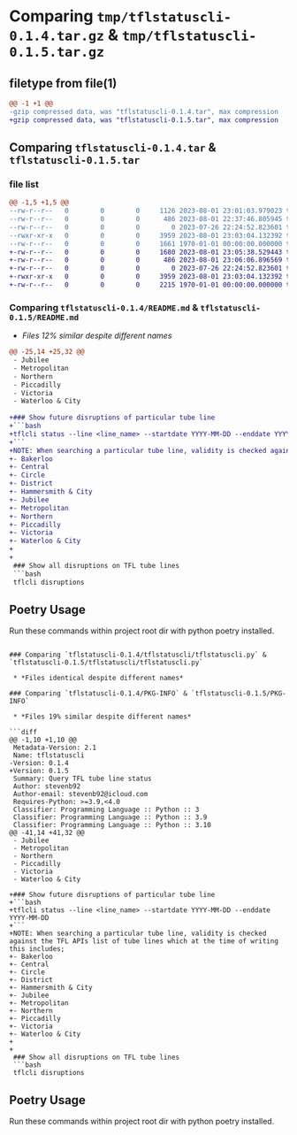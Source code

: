 # Comparing `tmp/tflstatuscli-0.1.4.tar.gz` & `tmp/tflstatuscli-0.1.5.tar.gz`

## filetype from file(1)

```diff
@@ -1 +1 @@
-gzip compressed data, was "tflstatuscli-0.1.4.tar", max compression
+gzip compressed data, was "tflstatuscli-0.1.5.tar", max compression
```

## Comparing `tflstatuscli-0.1.4.tar` & `tflstatuscli-0.1.5.tar`

### file list

```diff
@@ -1,5 +1,5 @@
--rw-r--r--   0        0        0     1126 2023-08-01 23:01:03.979023 tflstatuscli-0.1.4/README.md
--rw-r--r--   0        0        0      486 2023-08-01 22:37:46.805945 tflstatuscli-0.1.4/pyproject.toml
--rw-r--r--   0        0        0        0 2023-07-26 22:24:52.823601 tflstatuscli-0.1.4/tflstatuscli/__init__.py
--rwxr-xr-x   0        0        0     3959 2023-08-01 23:03:04.132392 tflstatuscli-0.1.4/tflstatuscli/tflstatuscli.py
--rw-r--r--   0        0        0     1661 1970-01-01 00:00:00.000000 tflstatuscli-0.1.4/PKG-INFO
+-rw-r--r--   0        0        0     1680 2023-08-01 23:05:38.529443 tflstatuscli-0.1.5/README.md
+-rw-r--r--   0        0        0      486 2023-08-01 23:06:06.896569 tflstatuscli-0.1.5/pyproject.toml
+-rw-r--r--   0        0        0        0 2023-07-26 22:24:52.823601 tflstatuscli-0.1.5/tflstatuscli/__init__.py
+-rwxr-xr-x   0        0        0     3959 2023-08-01 23:03:04.132392 tflstatuscli-0.1.5/tflstatuscli/tflstatuscli.py
+-rw-r--r--   0        0        0     2215 1970-01-01 00:00:00.000000 tflstatuscli-0.1.5/PKG-INFO
```

### Comparing `tflstatuscli-0.1.4/README.md` & `tflstatuscli-0.1.5/README.md`

 * *Files 12% similar despite different names*

```diff
@@ -25,14 +25,32 @@
 - Jubilee            
 - Metropolitan                                         
 - Northern           
 - Piccadilly         
 - Victoria           
 - Waterloo & City
 
+### Show future disruptions of particular tube line
+```bash
+tflcli status --line <line_name> --startdate YYYY-MM-DD --enddate YYYY-MM-DD
+```
+NOTE: When searching a particular tube line, validity is checked against the TFL APIs list of tube lines which at the time of writing this includes;
+- Bakerloo 
+- Central            
+- Circle             
+- District           
+- Hammersmith & City 
+- Jubilee            
+- Metropolitan                                         
+- Northern           
+- Piccadilly         
+- Victoria           
+- Waterloo & City
+
+
 ### Show all disruptions on TFL tube lines
 ```bash
 tflcli disruptions
 ```
 
 ## Poetry Usage
 Run these commands within project root dir with python poetry installed.
```

### Comparing `tflstatuscli-0.1.4/tflstatuscli/tflstatuscli.py` & `tflstatuscli-0.1.5/tflstatuscli/tflstatuscli.py`

 * *Files identical despite different names*

### Comparing `tflstatuscli-0.1.4/PKG-INFO` & `tflstatuscli-0.1.5/PKG-INFO`

 * *Files 19% similar despite different names*

```diff
@@ -1,10 +1,10 @@
 Metadata-Version: 2.1
 Name: tflstatuscli
-Version: 0.1.4
+Version: 0.1.5
 Summary: Query TFL tube line status
 Author: stevenb92
 Author-email: stevenb92@icloud.com
 Requires-Python: >=3.9,<4.0
 Classifier: Programming Language :: Python :: 3
 Classifier: Programming Language :: Python :: 3.9
 Classifier: Programming Language :: Python :: 3.10
@@ -41,14 +41,32 @@
 - Jubilee            
 - Metropolitan                                         
 - Northern           
 - Piccadilly         
 - Victoria           
 - Waterloo & City
 
+### Show future disruptions of particular tube line
+```bash
+tflcli status --line <line_name> --startdate YYYY-MM-DD --enddate YYYY-MM-DD
+```
+NOTE: When searching a particular tube line, validity is checked against the TFL APIs list of tube lines which at the time of writing this includes;
+- Bakerloo 
+- Central            
+- Circle             
+- District           
+- Hammersmith & City 
+- Jubilee            
+- Metropolitan                                         
+- Northern           
+- Piccadilly         
+- Victoria           
+- Waterloo & City
+
+
 ### Show all disruptions on TFL tube lines
 ```bash
 tflcli disruptions
 ```
 
 ## Poetry Usage
 Run these commands within project root dir with python poetry installed.
```

